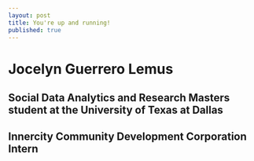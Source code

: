 ```yaml
---
layout: post
title: You're up and running!
published: true
---
```


# Jocelyn Guerrero Lemus

## Social Data Analytics and Research Masters student at the University of Texas at Dallas
## Innercity Community Development Corporation Intern

